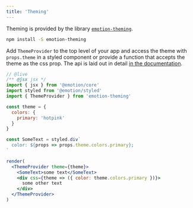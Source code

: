 ```yaml
---
title: 'Theming'
---
```


Theming is provided by the library [`emotion-theming`](https://emotion.sh/docs/emotion-theming).

```bash
npm install -S emotion-theming
```

Add `ThemeProvider` to the top level of your app and access the theme with `props.theme` in a styled component or provide a function that accepts the theme as the css prop. The api is laid out in detail [in the documentation](https://emotion.sh/docs/emotion-theming).

```jsx
// @live
/** @jsx jsx */
import { jsx } from '@emotion/core'
import styled from '@emotion/styled'
import { ThemeProvider } from 'emotion-theming'

const theme = {
  colors: {
    primary: 'hotpink'
  }
}

const SomeText = styled.div`
  color: ${props => props.theme.colors.primary};
`

render(
  <ThemeProvider theme={theme}>
    <SomeText>some text</SomeText>
    <div css={theme => ({ color: theme.colors.primary })}>
      some other text
    </div>
  </ThemeProvider>
)
```
